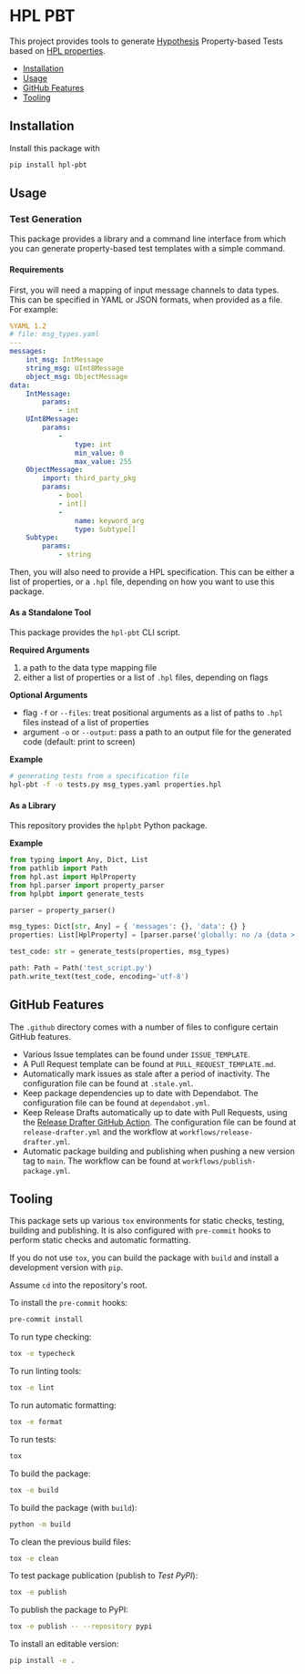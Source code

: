 # HPL PBT

This project provides tools to generate [Hypothesis](https://github.com/HypothesisWorks/hypothesis) Property-based Tests based on [HPL properties](https://github.com/git-afsantos/hpl-specs).

- [Installation](#installation)
- [Usage](#usage)
- [GitHub Features](#github-features)
- [Tooling](#tooling)

## Installation

Install this package with

```bash
pip install hpl-pbt
```

## Usage

### Test Generation

This package provides a library and a command line interface from which you can generate property-based test templates with a simple command.

#### Requirements

First, you will need a mapping of input message channels to data types.
This can be specified in YAML or JSON formats, when provided as a file. For example:

```yaml
%YAML 1.2
# file: msg_types.yaml
---
messages:
    int_msg: IntMessage
    string_msg: UInt8Message
    object_msg: ObjectMessage
data:
    IntMessage:
        params:
            - int
    UInt8Message:
        params:
            -
                type: int
                min_value: 0
                max_value: 255
    ObjectMessage:
        import: third_party_pkg
        params:
            - bool
            - int[]
            -
                name: keyword_arg
                type: Subtype[]
    Subtype:
        params:
            - string
```

Then, you will also need to provide a HPL specification.
This can be either a list of properties, or a `.hpl` file, depending on how you want to use this package.

#### As a Standalone Tool

This package provides the `hpl-pbt` CLI script.

**Required Arguments**

1. a path to the data type mapping file
2. either a list of properties or a list of `.hpl` files, depending on flags

**Optional Arguments**

- flag `-f` or `--files`: treat positional arguments as a list of paths to `.hpl` files instead of a list of properties
- argument `-o` or `--output`: pass a path to an output file for the generated code (default: print to screen)

**Example**

```bash
# generating tests from a specification file
hpl-pbt -f -o tests.py msg_types.yaml properties.hpl
```

#### As a Library

This repository provides the `hplpbt` Python package.

**Example**

```python
from typing import Any, Dict, List
from pathlib import Path
from hpl.ast import HplProperty
from hpl.parser import property_parser
from hplpbt import generate_tests

parser = property_parser()

msg_types: Dict[str, Any] = { 'messages': {}, 'data': {} }
properties: List[HplProperty] = [parser.parse('globally: no /a {data > 0}')]

test_code: str = generate_tests(properties, msg_types)

path: Path = Path('test_script.py')
path.write_text(test_code, encoding='utf-8')
```

## GitHub Features

The `.github` directory comes with a number of files to configure certain GitHub features.

- Various Issue templates can be found under `ISSUE_TEMPLATE`.
- A Pull Request template can be found at `PULL_REQUEST_TEMPLATE.md`.
- Automatically mark issues as stale after a period of inactivity. The configuration file can be found at `.stale.yml`.
- Keep package dependencies up to date with Dependabot. The configuration file can be found at `dependabot.yml`.
- Keep Release Drafts automatically up to date with Pull Requests, using the [Release Drafter GitHub Action](https://github.com/marketplace/actions/release-drafter). The configuration file can be found at `release-drafter.yml` and the workflow at `workflows/release-drafter.yml`.
- Automatic package building and publishing when pushing a new version tag to `main`. The workflow can be found at `workflows/publish-package.yml`.

## Tooling

This package sets up various `tox` environments for static checks, testing, building and publishing.
It is also configured with `pre-commit` hooks to perform static checks and automatic formatting.

If you do not use `tox`, you can build the package with `build` and install a development version with `pip`.

Assume `cd` into the repository's root.

To install the `pre-commit` hooks:

```bash
pre-commit install
```

To run type checking:

```bash
tox -e typecheck
```

To run linting tools:

```bash
tox -e lint
```

To run automatic formatting:

```bash
tox -e format
```

To run tests:

```bash
tox
```

To build the package:

```bash
tox -e build
```

To build the package (with `build`):

```bash
python -m build
```

To clean the previous build files:

```bash
tox -e clean
```

To test package publication (publish to *Test PyPI*):

```bash
tox -e publish
```

To publish the package to PyPI:

```bash
tox -e publish -- --repository pypi
```

To install an editable version:

```bash
pip install -e .
```
